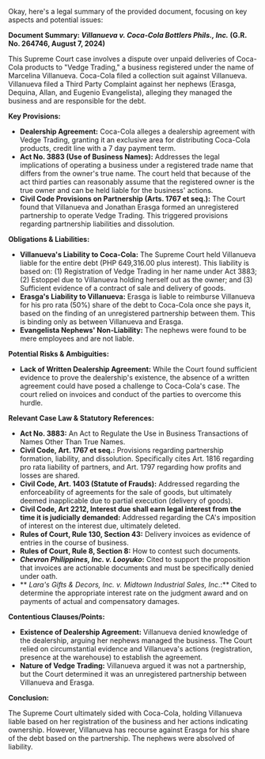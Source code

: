 Okay, here's a legal summary of the provided document, focusing on key aspects and potential issues:

**Document Summary: *Villanueva v. Coca-Cola Bottlers Phils., Inc.* (G.R. No. 264746, August 7, 2024)**

This Supreme Court case involves a dispute over unpaid deliveries of Coca-Cola products to "Vedge Trading," a business registered under the name of Marcelina Villanueva. Coca-Cola filed a collection suit against Villanueva. Villanueva filed a Third Party Complaint against her nephews (Erasga, Dequina, Allan, and Eugenio Evangelista), alleging they managed the business and are responsible for the debt.

**Key Provisions:**

*   **Dealership Agreement:** Coca-Cola alleges a dealership agreement with Vedge Trading, granting it an exclusive area for distributing Coca-Cola products, credit line with a 7 day payment term.
*   **Act No. 3883 (Use of Business Names):**  Addresses the legal implications of operating a business under a registered trade name that differs from the owner's true name. The court held that because of the act third parties can reasonably assume that the registered owner is the true owner and can be held liable for the business' actions.
*   **Civil Code Provisions on Partnership (Arts. 1767 et seq.):** The Court found that Villanueva and Jonathan Erasga formed an unregistered partnership to operate Vedge Trading.  This triggered provisions regarding partnership liabilities and dissolution.

**Obligations & Liabilities:**

*   **Villanueva's Liability to Coca-Cola:** The Supreme Court held Villanueva liable for the entire debt (PHP 649,316.00 plus interest). This liability is based on: (1) Registration of Vedge Trading in her name under Act 3883; (2) Estoppel due to Villanueva holding herself out as the owner; and (3) Sufficient evidence of a contract of sale and delivery of goods.
*   **Erasga's Liability to Villanueva:** Erasga is liable to reimburse Villanueva for his pro rata (50%) share of the debt to Coca-Cola once she pays it, based on the finding of an unregistered partnership between them. This is binding only as between Villanueva and Erasga.
*   **Evangelista Nephews' Non-Liability:** The nephews were found to be mere employees and are not liable.

**Potential Risks & Ambiguities:**

*   **Lack of Written Dealership Agreement:** While the Court found sufficient evidence to prove the dealership's existence, the absence of a written agreement could have posed a challenge to Coca-Cola's case.  The court relied on invoices and conduct of the parties to overcome this hurdle.

**Relevant Case Law & Statutory References:**

*   **Act No. 3883:** An Act to Regulate the Use in Business Transactions of Names Other Than True Names.
*   **Civil Code, Art. 1767 et seq.:**  Provisions regarding partnership formation, liability, and dissolution. Specifically cites Art. 1816 regarding pro rata liability of partners, and Art. 1797 regarding how profits and losses are shared.
*   **Civil Code, Art. 1403 (Statute of Frauds):**  Addressed regarding the enforceability of agreements for the sale of goods, but ultimately deemed inapplicable due to partial execution (delivery of goods).
*   **Civil Code, Art 2212, Interest due shall earn legal interest from the time it is judicially demanded:** Addressed regarding the CA's imposition of interest on the interest due, ultimately deleted.
*   **Rules of Court, Rule 130, Section 43:**  Delivery invoices as evidence of entries in the course of business.
*   **Rules of Court, Rule 8, Section 8:** How to contest such documents.
*   ***Chevron Philippines, Inc. v. Looyuko*:**  Cited to support the proposition that invoices are actionable documents and must be specifically denied under oath.
*   ** *Lara's Gifts & Decors, Inc. v. Midtown Industrial Sales, Inc.*:** Cited to determine the appropriate interest rate on the judgment award and on payments of actual and compensatory damages.

**Contentious Clauses/Points:**

*   **Existence of Dealership Agreement:** Villanueva denied knowledge of the dealership, arguing her nephews managed the business. The Court relied on circumstantial evidence and Villanueva's actions (registration, presence at the warehouse) to establish the agreement.
*   **Nature of Vedge Trading:** Villanueva argued it was not a partnership, but the Court determined it was an unregistered partnership between Villanueva and Erasga.

**Conclusion:**

The Supreme Court ultimately sided with Coca-Cola, holding Villanueva liable based on her registration of the business and her actions indicating ownership. However, Villanueva has recourse against Erasga for his share of the debt based on the partnership. The nephews were absolved of liability.
